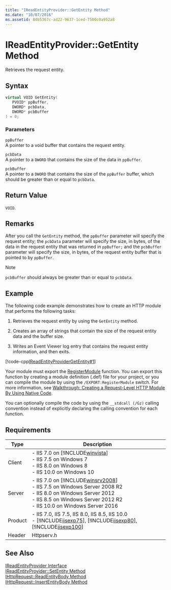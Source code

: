 ```yaml
---
title: "IReadEntityProvider::GetEntity Method"
ms.date: "10/07/2016"
ms.assetid: 84b5367c-ad22-9637-1ced-7500c0a952a8
---
```

# IReadEntityProvider::GetEntity Method
Retrieves the request entity.  
  
## Syntax  
  
```cpp  
virtual VOID GetEntity(  
   PVOID* ppBuffer,  
   DWORD* pcbData,  
   DWORD* pcbBuffer  
) = 0;  
```  
  
### Parameters  
 `ppBuffer`  
 A pointer to a void buffer that contains the request entity.  
  
 `pcbData`  
 A pointer to a `DWORD` that contains the size of the data in `ppBuffer`.  
  
 `pcbBuffer`  
 A pointer to a `DWORD` that contains the size of the `ppBuffer` buffer, which should be greater than or equal to `pcbData`.  
  
## Return Value  
 `VOID`.  
  
## Remarks  
 After you call the `GetEntity` method, the `ppBuffer` parameter will specify the request entity; the `pcbData` parameter will specify the size, in bytes, of the data in the request entity that was returned in `ppBuffer;` and the `pcbBuffer` parameter will specify the size, in bytes, of the request entity buffer that is pointed to by `ppBuffer`.  
  
> [!NOTE]
>  `pcbBuffer` should always be greater than or equal to `pcbData`.  
  
## Example  
 The following code example demonstrates how to create an HTTP module that performs the following tasks:  
  
1. Retrieves the request entity by using the `GetEntity` method.  
  
2. Creates an array of strings that contain the size of the request entity data and the buffer size.  
  
3. Writes an Event Viewer log entry that contains the request entity information, and then exits.  
  
 [!code-cpp[IReadEntityProviderGetEntity#1](../../../samples/snippets/cpp/VS_Snippets_IIS/IIS7/IReadEntityProviderGetEntity/cpp/IReadEntityProviderGetEntity.cpp#1)]  
  
 Your module must export the [RegisterModule](../../web-development-reference/native-code-api-reference/pfn-registermodule-function.md) function. You can export this function by creating a module definition (.def) file for your project, or you can compile the module by using the `/EXPORT:RegisterModule` switch. For more information, see [Walkthrough: Creating a Request-Level HTTP Module By Using Native Code](../../web-development-reference/native-code-development-overview/walkthrough-creating-a-request-level-http-module-by-using-native-code.md).  
  
 You can optionally compile the code by using the `__stdcall (/Gz)` calling convention instead of explicitly declaring the calling convention for each function.  
  
## Requirements  
  
|Type|Description|  
|----------|-----------------|  
|Client|-   IIS 7.0 on [!INCLUDE[winvista](../../wmi-provider/includes/winvista-md.md)]<br />-   IIS 7.5 on Windows 7<br />-   IIS 8.0 on Windows 8<br />-   IIS 10.0 on Windows 10|  
|Server|-   IIS 7.0 on [!INCLUDE[winsrv2008](../../wmi-provider/includes/winsrv2008-md.md)]<br />-   IIS 7.5 on Windows Server 2008 R2<br />-   IIS 8.0 on Windows Server 2012<br />-   IIS 8.5 on Windows Server 2012 R2<br />-   IIS 10.0 on Windows Server 2016|  
|Product|-   IIS 7.0, IIS 7.5, IIS 8.0, IIS 8.5, IIS 10.0<br />-   [!INCLUDE[iisexp75](../../web-development-reference/native-code-api-reference/includes/iisexp75-md.md)], [!INCLUDE[iisexp80](../../web-development-reference/native-code-api-reference/includes/iisexp80-md.md)], [!INCLUDE[iisexp100](../../web-development-reference/native-code-api-reference/includes/iisexp100-md.md)]|  
|Header|Httpserv.h|  
  
## See Also  
 [IReadEntityProvider Interface](../../web-development-reference/native-code-api-reference/ireadentityprovider-interface.md)   
 [IReadEntityProvider::SetEntity Method](../../web-development-reference/native-code-api-reference/ireadentityprovider-setentity-method.md)   
 [IHttpRequest::ReadEntityBody Method](../../web-development-reference/native-code-api-reference/ihttprequest-readentitybody-method.md)   
 [IHttpRequest::InsertEntityBody Method](../../web-development-reference/native-code-api-reference/ihttprequest-insertentitybody-method.md)
